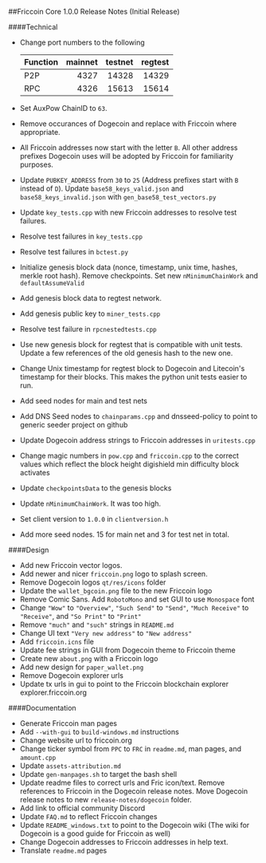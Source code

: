 ##Friccoin Core 1.0.0 Release Notes (Initial Release)

####Technical

* Change port numbers to the following

    | Function | mainnet | testnet | regtest |
    | :------- | ------: | ------: | ------: |
    | P2P      |   4327 |   14328 |   14329 |
    | RPC      |   4326 |   15613 |   15614 |
    
* Set AuxPow ChainID to `63`.
* Remove occurances of Dogecoin and replace with Friccoin where appropriate.
* All Friccoin addresses now start with the letter `B`. All other address prefixes Dogecoin uses will be adopted by Friccoin for familiarity purposes.
* Update `PUBKEY_ADDRESS` from `30` to `25` (Address prefixes start with `B` instead of `D`). Update `base58_keys_valid.json` and `base58_keys_invalid.json` with `gen_base58_test_vectors.py`
* Update `key_tests.cpp` with new Friccoin addresses to resolve test failures.
* Resolve test failures in `key_tests.cpp`
* Resolve test failures in `bctest.py`
* Initialize genesis block data (nonce, timestamp, unix time, hashes, merkle root hash). Remove checkpoints. Set new `nMinimumChainWork` and `defaultAssumeValid`
* Add genesis block data to regtest network.
* Add genesis public key to `miner_tests.cpp`
* Resolve test failure in `rpcnestedtests.cpp`
* Use new genesis block for regtest that is compatible with unit tests. Update a few references of the old genesis hash to the new one. 
* Change Unix timestamp for regtest block to Dogecoin and Litecoin's timestamp for their blocks. This makes the python unit tests easier to run.
* Add seed nodes for main and test nets
* Add DNS Seed nodes to `chainparams.cpp` and dnsseed-policy to point to generic seeder project on github
* Update Dogecoin address strings to Friccoin addresses in `uritests.cpp`
* Change magic numbers in `pow.cpp` and `friccoin.cpp` to the correct values which reflect the block height digishield min difficulty block activates
* Update `checkpointsData` to the genesis blocks
* Update `nMinimumChainWork`. It was too high. 
* Set client version to `1.0.0` in `clientversion.h`
* Add more seed nodes. 15 for main net and 3 for test net in total.

####Design

* Add new Friccoin vector logos.
* Add newer and nicer `friccoin.png` logo to splash screen.
* Remove Dogecoin logos `qt/res/icons` folder
* Update the `wallet_bgcoin.png` file to the new Friccoin logo
* Remove Comic Sans. Add `RobotoMono` and set GUI to use `Monospace` font
* Change `"Wow"` to `"Overview"`, `"Such Send"` to `"Send"`, `"Much Receive"` to `"Receive"`, and `"So Print"` to `"Print"`
* Remove `"much"` and `"such"` strings in `README.md`
* Change UI text `"Very new address"` to `"New address"`
* Add `friccoin.icns` file
* Update fee strings in GUI from Dogecoin theme to Friccoin theme
* Create new `about.png` with a Friccoin logo
* Add new design for `paper_wallet.png`
* Remove Dogecoin explorer urls
* Update tx urls in gui to point to the Friccoin blockchain explorer explorer.friccoin.org

####Documentation

* Generate Friccoin man pages
* Add `--with-gui` to `build-windows.md` instructions
* Change website url to friccoin.org
* Change ticker symbol from `PPC` to `FRC` in `readme.md`, man pages, and `amount.cpp`
* Update `assets-attribution.md`
* Update `gen-manpages.sh` to target the bash shell
* Update readme files to correct urls and Fric icon/text. Remove references to Friccoin in the Dogecoin release notes. Move Dogecoin release notes to new `release-notes/dogecoin` folder.
* Add link to official community Discord
* Update `FAQ.md` to reflect Friccoin changes
* Update `README_windows.txt` to point to the Dogecoin wiki (The wiki for Dogecoin is a good guide for Friccoin as well)
* Change Dogecoin addresses to Friccoin addresses in help text.
* Translate `readme.md` pages